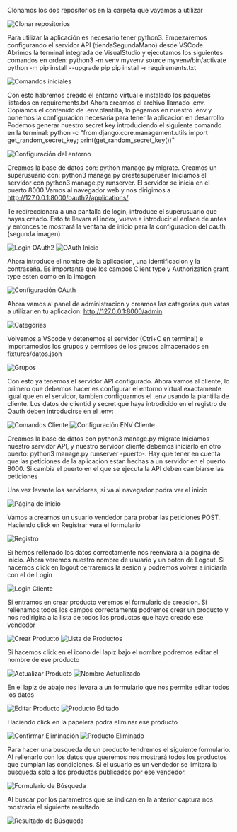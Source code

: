 Clonamos los dos repositorios en la carpeta que vayamos a utilizar

![Clonar repositorios](imagenes_tutorial/clonar_repositorios.png)

Para utilizar la aplicación es necesario tener python3.
Empezaremos configurando el servidor API (tiendaSegundaMano) desde VSCode. Abrimos la terminal integrada de VisualStudio y ejecutamos los siguientes comandos en orden:
python3 -m venv myvenv
source myvenv/bin/activate 
python -m pip install --upgrade pip
pip install -r requirements.txt

![Comandos iniciales](imagenes_tutorial/comandos.png)

Con esto habremos creado el entorno virtual e instalado los paquetes listados en requirements.txt
Ahora creamos el archivo llamado .env. Copiamos el contenido de .env.plantilla, lo pegamos en nuestro .env y ponemos la configuracion necesaria para tener la aplicacion en desarrollo
Podemos generar nuestro secret key introduciendo el siguiente comando en la terminal:
python -c "from django.core.management.utils import get_random_secret_key; print(get_random_secret_key())"

![Configuración del entorno](imagenes_tutorial/env.png)

Creamos la base de datos con: python manage.py migrate.
Creamos un superusuario con: python3 manage.py createsuperuser
Iniciamos el servidor con python3 manage.py runserver. El servidor se inicia en el puerto 8000
Vamos al navegador web y nos dirigimos a http://127.0.0.1:8000/oauth2/applications/

Te redireccionara a una pantalla de login, introduce el superusuario que hayas creado. 
Esto te llevara al index, vueve a introducir el enlace de antes y entonces te mostrará la ventana de inicio para la configuracion del oauth (segunda imagen)

![Login OAuth2](imagenes_tutorial/login_oauth2.png)
![OAuth Inicio](imagenes_tutorial/oauth1.png)

Ahora introduce el nombre de la aplicacion, una identificacion y la contraseña. 
Es importante que los campos Client type y Authorization grant type esten como en la imagen

![Configuración OAuth](imagenes_tutorial/oauth_configuracion.png)

Ahora vamos al panel de administracion y creamos las categorias que vatas a utilizar en tu aplicacion: http://127.0.0.1:8000/admin

![Categorías](imagenes_tutorial/categoria.png)

Volvemos a VScode y detenemos el servidor (Ctrl+C en terminal) e importamoslos los grupos y permisos de los grupos almacenados en fixtures/datos.json

![Grupos](imagenes_tutorial/grupos.png)

Con esto ya tenemos el servidor API configurado. Ahora vamos al cliente, lo primero que debemos hacer es configurar el entorno virtual exactamente igual que en el servidor, tambien configuarmos el .env usando la plantilla de cliente. Los datos de clientid y secret que haya introdicido en el registro de Oauth deben introducirse en el .env:

![Comandos Cliente](imagenes_tutorial/comandos_cliente.png)
![Configuración ENV Cliente](imagenes_tutorial/env_cliente.png)

Creamos la base de datos con python3 manage.py migrate
Iniciamos nuestro servidor API, y nuestro servidor cliente debemos iniciarlo en otro puerto: python3 manage.py runserver -puerto-. Hay que tener en cuenta que las peticiones de la aplicacion estan hechas a un servidor en el puerto 8000. Si cambia el puerto en el que se ejecuta la API deben cambiarse las peticiones

Una vez levante los servidores, si va al navegador podra ver el inicio

![Página de inicio](imagenes_tutorial/index.png)

Vamos a crearnos un usuario vendedor para probar las peticiones POST. Haciendo click en Registrar vera el formulario

![Registro](imagenes_tutorial/registro.png)

Si hemos rellenado los datos correctamente nos reenviara a la pagina de inicio. Ahora veremos nuestro nombre de usuario y un boton de Logout. Si hacemos click en logout cerraremos la sesion y podremos volver a iniciarla con el de Login

![Login Cliente](imagenes_tutorial/login_cliente.png)

Si entramos en crear producto veremos el formulario de creacion. 
Si rellenamos todos los campos correctamente podremos crear un producto y nos redirigira a
la lista de todos los productos que haya creado ese vendedor

![Crear Producto](imagenes_tutorial/producto_crear.png)
![Lista de Productos](imagenes_tutorial/lista_productos.png)

Si hacemos click en el icono del lapiz bajo el nombre podremos 
editar el nombre de ese producto

![Actualizar Producto](imagenes_tutorial/producto_actualizar.png)
![Nombre Actualizado](imagenes_tutorial/nombre_actualizado.png)

En el lapiz de abajo nos llevara a un formulario que nos permite editar 
todos los datos

![Editar Producto](imagenes_tutorial/producto_editar.png)
![Producto Editado](imagenes_tutorial/producto_editado.png)

Haciendo click en la papelera podra eliminar ese producto

![Confirmar Eliminación](imagenes_tutorial/confirmar_eliminacion.png)
![Producto Eliminado](imagenes_tutorial/eliminado.png)

Para hacer una busqueda de un producto tendremos el siguiente formulario. 
Al rellenarlo con los datos que queremos nos mostrará todos los productos que cumplan
las condiciones. Si el usuario es un vendedor se limitara la busqueda solo a los productos
publicados por ese vendedor.

![Formulario de Búsqueda](imagenes_tutorial/formulario_buscar.png)

Al buscar por los parametros que se indican en la anterior captura nos mostraria el siguiente
resultado

![Resultado de Búsqueda](imagenes_tutorial/busqueda.png)


